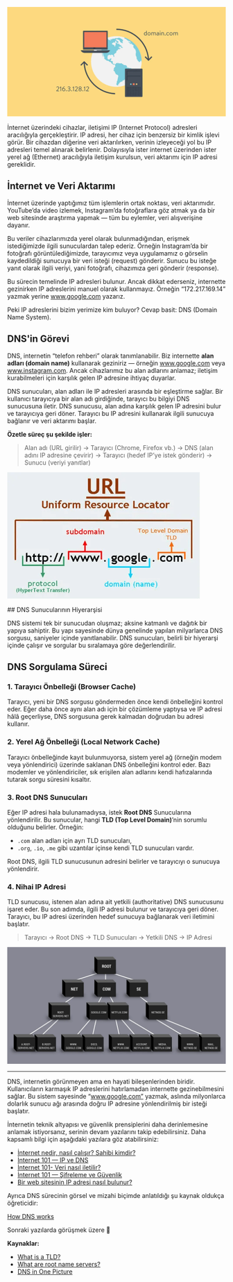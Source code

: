 ![internet](/img/dns.png)

İnternet üzerindeki cihazlar, iletişimi IP (Internet Protocol) adresleri aracılığıyla gerçekleştirir. IP adresi, her cihaz için benzersiz bir kimlik işlevi görür. Bir cihazdan diğerine veri aktarılırken, verinin izleyeceği yol bu IP adresleri temel alınarak belirlenir. Dolayısıyla ister internet üzerinden ister yerel ağ (Ethernet) aracılığıyla iletişim kurulsun, veri aktarımı için IP adresi gereklidir.

## İnternet ve Veri Aktarımı

İnternet üzerinde yaptığımız tüm işlemlerin ortak noktası, veri aktarımıdır. YouTube’da video izlemek, Instagram’da fotoğraflara göz atmak ya da bir web sitesinde araştırma yapmak — tüm bu eylemler, veri alışverişine dayanır.

Bu veriler cihazlarımızda yerel olarak bulunmadığından, erişmek istediğimizde ilgili sunuculardan talep ederiz. Örneğin Instagram’da bir fotoğrafı görüntülediğimizde, tarayıcımız veya uygulamamız o görselin kaydedildiği sunucuya bir veri isteği (request) gönderir. Sunucu bu isteğe yanıt olarak ilgili veriyi, yani fotoğrafı, cihazımıza geri gönderir (response).

Bu sürecin temelinde IP adresleri bulunur. Ancak dikkat ederseniz, internette gezinirken IP adreslerini manuel olarak kullanmayız. Örneğin “172.217.169.14” yazmak yerine www.google.com yazarız.

Peki IP adreslerini bizim yerimize kim buluyor? Cevap basit: DNS (Domain Name System).

## DNS'in Görevi

DNS, internetin “telefon rehberi” olarak tanımlanabilir. Biz internette **alan adları (domain name)** kullanarak geziniriz — örneğin www.google.com veya www.instagram.com. Ancak cihazlarımız bu alan adlarını anlamaz; iletişim kurabilmeleri için karşılık gelen IP adresine ihtiyaç duyarlar.

DNS sunucuları, alan adları ile IP adresleri arasında bir eşleştirme sağlar. Bir kullanıcı tarayıcıya bir alan adı girdiğinde, tarayıcı bu bilgiyi DNS sunucusuna iletir. DNS sunucusu, alan adına karşılık gelen IP adresini bulur ve tarayıcıya geri döner. Tarayıcı bu IP adresini kullanarak ilgili sunucuya bağlanır ve veri aktarımı başlar.

**Özetle süreç şu şekilde işler:**

> Alan adı (URL girilir) → Tarayıcı (Chrome, Firefox vb.) → DNS (alan adını IP adresine çevirir) → Tarayıcı (hedef IP’ye istek gönderir) → Sunucu (veriyi yanıtlar)

![internet](/img/url.png)

## DNS Sunucularının Hiyerarşisi

DNS sistemi tek bir sunucudan oluşmaz; aksine katmanlı ve dağıtık bir yapıya sahiptir. Bu yapı sayesinde dünya genelinde yapılan milyarlarca DNS sorgusu, saniyeler içinde yanıtlanabilir. DNS sunucuları, belirli bir hiyerarşi içinde çalışır ve sorgular bu sıralamaya göre değerlendirilir.

## DNS Sorgulama Süreci

### 1. Tarayıcı Önbelleği (Browser Cache)

Tarayıcı, yeni bir DNS sorgusu göndermeden önce kendi önbelleğini kontrol eder. Eğer daha önce aynı alan adı için bir çözümleme yaptıysa ve IP adresi hâlâ geçerliyse, DNS sorgusuna gerek kalmadan doğrudan bu adresi kullanır.

### 2. Yerel Ağ Önbelleği (Local Network Cache)

Tarayıcı önbelleğinde kayıt bulunmuyorsa, sistem yerel ağ (örneğin modem veya yönlendirici) üzerinde saklanan DNS önbelleğini kontrol eder. Bazı modemler ve yönlendiriciler, sık erişilen alan adlarını kendi hafızalarında tutarak sorgu süresini kısaltır.

### 3. Root DNS Sunucuları

Eğer IP adresi hala bulunamadıysa, istek **Root DNS** Sunucularına yönlendirilir. Bu sunucular, hangi **TLD (Top Level Domain)**’nin sorumlu olduğunu belirler. Örneğin:

- `.com` alan adları için ayrı TLD sunucuları,
- `.org`, `.io`, `.me` gibi uzantılar içinse kendi TLD sunucuları vardır.

Root DNS, ilgili TLD sunucusunun adresini belirler ve tarayıcıyı o sunucuya yönlendirir.

### 4. Nihai IP Adresi

TLD sunucusu, istenen alan adına ait yetkili (authoritative) DNS sunucusunu işaret eder. Bu son adımda, ilgili IP adresi bulunur ve tarayıcıya geri döner. Tarayıcı, bu IP adresi üzerinden hedef sunucuya bağlanarak veri iletimini başlatır.

> Tarayıcı → Root DNS → TLD Sunucuları → Yetkili DNS → IP Adresi

![internet](/img/dns-servers.png)

---

DNS, internetin görünmeyen ama en hayati bileşenlerinden biridir. Kullanıcıların karmaşık IP adreslerini hatırlamadan internette gezinebilmesini sağlar. Bu sistem sayesinde “www.google.com” yazmak, aslında milyonlarca dolarlık sunucu ağı arasında doğru IP adresine yönlendirilmiş bir isteği başlatır.

İnternetin teknik altyapısı ve güvenlik prensiplerini daha derinlemesine anlamak istiyorsanız, serinin devam yazılarını takip edebilirsiniz. Daha kapsamlı bilgi için aşağıdaki yazılara göz atabilirsiniz:

- [İnternet nedir, nasıl çalışır? Sahibi kimdir?](https://aysedemirel.github.io/#/article/what-is-the-internet)
- [İnternet 101 — IP ve DNS](https://aysedemirel.github.io/#/article/ip-dns)
- [İnternet 101- Veri nasıl iletilir?](https://aysedemirel.github.io/#/article/how-to-transfer-data)
- [İnternet 101 — Şifreleme ve Güvenlik](https://aysedemirel.github.io/#/article/encryption-security)
- [Bir web sitesinin IP adresi nasıl bulunur?](https://aysedemirel.github.io/#/article/how-find-website-ip)

Ayrıca DNS sürecinin görsel ve mizahi biçimde anlatıldığı şu kaynak oldukça öğreticidir:

[How DNS works](https://howdns.works/)

Sonraki yazılarda görüşmek üzere 👋

**Kaynaklar:**

- [What is a TLD?](https://www.quora.com/What-is-a-TLD)
- [What are root name servers?](https://www.netnod.se/i-root/what-are-root-name-servers)
- [DNS in One Picture](https://roadmap.sh/guides/dns-in-one-picture)
